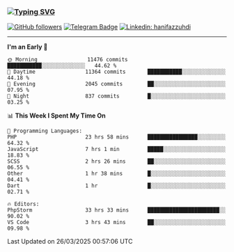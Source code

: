 ### [![Typing SVG](https://readme-typing-svg.herokuapp.com?font=lato&size=22&lines=Hi+There+👋)](https://git.io/typing-svg) 

[![GitHub followers](https://img.shields.io/github/followers/hanifazzuhdi?label=Follow&style=social)](https://github.com/hanifazzuhdi/?tab=follow) 
[![Telegram Badge](https://img.shields.io/badge/-hanif0198-blue?style=social&logo=telegram&link=https://www.t.me/hanif0198/)](https://www.t.me/hanif0198/) 
[![Linkedin: hanifazzuhdi](https://img.shields.io/badge/-hanifazzuhdi-blue?style=flat-square&logo=Linkedin&logoColor=white&link=https://www.linkedin.com/in/hanif-az-zuhdi-69688019b/)](https://www.linkedin.com/in/hanif-az-zuhdi-69688019b/) 

<hr/>

<!--START_SECTION:waka-->
**I'm an Early 🐤** 

```text
🌞 Morning                11476 commits       ███████████░░░░░░░░░░░░░░   44.62 % 
🌆 Daytime                11364 commits       ███████████░░░░░░░░░░░░░░   44.18 % 
🌃 Evening                2045 commits        ██░░░░░░░░░░░░░░░░░░░░░░░   07.95 % 
🌙 Night                  837 commits         █░░░░░░░░░░░░░░░░░░░░░░░░   03.25 % 
```


📊 **This Week I Spent My Time On** 

```text
💬 Programming Languages: 
PHP                      23 hrs 58 mins      ████████████████░░░░░░░░░   64.32 % 
JavaScript               7 hrs 1 min         █████░░░░░░░░░░░░░░░░░░░░   18.83 % 
SCSS                     2 hrs 26 mins       ██░░░░░░░░░░░░░░░░░░░░░░░   06.55 % 
Other                    1 hr 38 mins        █░░░░░░░░░░░░░░░░░░░░░░░░   04.41 % 
Dart                     1 hr                █░░░░░░░░░░░░░░░░░░░░░░░░   02.71 % 

🔥 Editors: 
PhpStorm                 33 hrs 33 mins      ███████████████████████░░   90.02 % 
VS Code                  3 hrs 43 mins       ██░░░░░░░░░░░░░░░░░░░░░░░   09.98 % 
```


 Last Updated on 26/03/2025 00:57:06 UTC
<!--END_SECTION:waka-->
